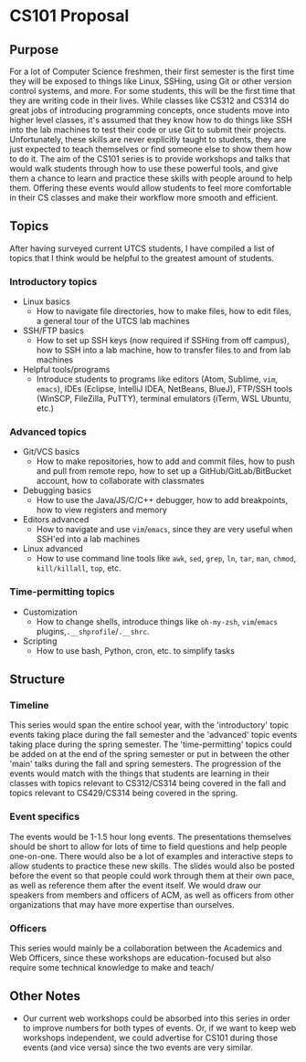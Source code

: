 # CS101 Proposal

## Purpose

For a lot of Computer Science freshmen, their first semester is the first time they will be exposed to things like Linux, SSHing, using Git or other version control systems, and more. For some students, this will be the first time that they are writing code in their lives. While classes like CS312 and CS314 do great jobs of introducing programming concepts, once students move into higher level classes, it's assumed that they know how to do things like SSH into the lab machines to test their code or use Git to submit their projects. Unfortunately, these skills are never explicitly taught to students, they are just expected to teach themselves or find someone else to show them how to do it. The aim of the CS101 series is to provide workshops and talks that would walk students through how to use these powerful tools, and give them a chance to learn and practice these skills with people around to help them. Offering these events would allow students to feel more comfortable in their CS classes and make their workflow more smooth and efficient.

## Topics

After having surveyed current UTCS students, I have compiled a list of topics that I think would be helpful to the greatest amount of students.

### Introductory topics

- Linux basics
  - How to navigate file directories, how to make files, how to edit files, a general tour of the UTCS lab machines
- SSH/FTP basics
  - How to set up SSH keys (now required if SSHing from off campus), how to SSH into a lab machine, how to transfer files to and from lab machines
- Helpful tools/programs
  - Introduce students to programs like editors (Atom, Sublime, `vim`, `emacs`), IDEs (Eclipse, IntelliJ IDEA, NetBeans, BlueJ), FTP/SSH tools (WinSCP, FileZilla, PuTTY), terminal emulators (iTerm, WSL Ubuntu, etc.)

### Advanced topics

- Git/VCS basics
  - How to make repositories, how to add and commit files, how to push and pull from remote repo, how to set up a GitHub/GitLab/BitBucket account, how to collaborate with classmates
- Debugging basics
  - How to use the Java/JS/C/C++ debugger, how to add breakpoints, how to view registers and memory
- Editors advanced
  - How to navigate and use `vim`/`emacs`, since they are very useful when SSH'ed into a lab machines
- Linux advanced
  - How to use command line tools like `awk`, `sed`, `grep`, `ln`, `tar`, `man`, `chmod`, `kill/killall`, `top`, etc.

### Time-permitting topics

- Customization
  - How to change shells, introduce things like `oh-my-zsh`, `vim`/`emacs` plugins,`.__shprofile`/`.__shrc`.
- Scripting
  - How to use bash, Python, cron, etc. to simplify tasks

## Structure

### Timeline

This series would span the entire school year, with the 'introductory' topic events taking place during the fall semester and the 'advanced' topic events taking place during the spring semester. The 'time-permitting' topics could be added on at the end of the spring semester or put in between the other 'main' talks during the fall and spring semesters. The progression of the events would match with the things that students are learning in their classes with topics relevant to CS312/CS314 being covered in the fall and topics relevant to CS429/CS314 being covered in the spring.

### Event specifics

The events would be 1-1.5 hour long events. The presentations themselves should be short to allow for lots of time to field questions and help people one-on-one. There would also be a lot of examples and interactive steps to allow students to practice these new skills. The slides would also be posted before the event so that people could work through them at their own pace, as well as reference them after the event itself. We would draw our speakers from members and officers of ACM, as well as officers from other organizations that may have more expertise than ourselves. 

### Officers

This series would mainly be a collaboration between the Academics and Web Officers, since these workshops are education-focused but also require some technical knowledge to make and teach/

## Other Notes

- Our current web workshops could be absorbed into this series in order to improve numbers for both types of events. Or, if we want to keep web workshops independent, we could advertise for CS101 during those events (and vice versa) since the two events are very similar.

